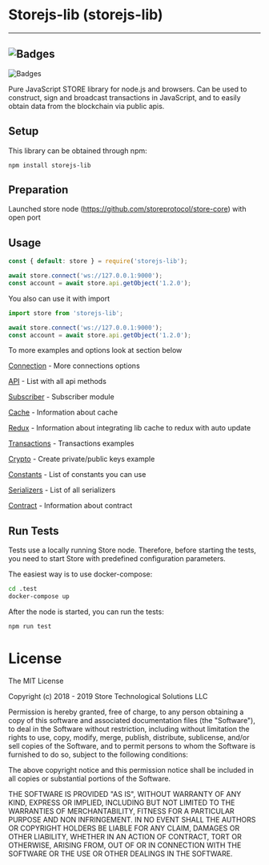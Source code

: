 # Storejs-lib (storejs-lib)

---
![Badges](https://research.storelabs.org/images/v2/store_logo_white-v2.png)
---
![Badges](https://www.synopsys.com/blogs/software-security/wp-content/uploads/CoPilotBadge.png)

Pure JavaScript STORE library for node.js and browsers. Can be used to construct, sign and broadcast transactions in JavaScript, and to easily obtain data from the blockchain via public apis.


## Setup

This library can be obtained through npm:
```
npm install storejs-lib
```

## Preparation

Launched store node (https://github.com/storeprotocol/store-core) with open port

## Usage

```javascript
const { default: store } = require('storejs-lib');

await store.connect('ws://127.0.0.1:9000');
const account = await store.api.getObject('1.2.0');
```

You also can use it with import
```javascript
import store from 'storejs-lib';

await store.connect('ws://127.0.0.1:9000');
const account = await store.api.getObject('1.2.0');
```

To more examples and options look at section below


[Connection](docs/Connection.md) - More connections options

[API](docs/API.md) - List with all api methods

[Subscriber](docs/Subscriber.md) - Subscriber module

[Cache](docs/Cache.md) - Information about cache

[Redux](docs/Redux.md) - Information about integrating lib cache to redux with auto update

[Transactions](docs/Transactions.md) - Transactions examples

[Crypto](docs/Crypto.md) - Create private/public keys example

[Constants](docs/Constants.md) - List of constants you can use

[Serializers](docs/Serializers.md) - List of all serializers

[Contract](docs/Contract.md) - Information about contract

## Run Tests

Tests use a locally running Store node. Therefore, before starting the tests, 
you need to start Store with predefined configuration parameters.

The easiest way is to use docker-compose:

```bash
cd .test
docker-compose up
```

After the node is started, you can run the tests:

```bash
npm run test
```

# License

The MIT License

Copyright (c) 2018 - 2019 Store Technological Solutions LLC

Permission is hereby granted, free of charge, to any person obtaining a copy
of this software and associated documentation files (the "Software"), to deal
in the Software without restriction, including without limitation the rights
to use, copy, modify, merge, publish, distribute, sublicense, and/or sell
copies of the Software, and to permit persons to whom the Software is
furnished to do so, subject to the following conditions:

The above copyright notice and this permission notice shall be included in
all copies or substantial portions of the Software.

THE SOFTWARE IS PROVIDED "AS IS", WITHOUT WARRANTY OF ANY KIND, EXPRESS OR
IMPLIED, INCLUDING BUT NOT LIMITED TO THE WARRANTIES OF MERCHANTABILITY,
FITNESS FOR A PARTICULAR PURPOSE AND NON INFRINGEMENT. IN NO EVENT SHALL THE
AUTHORS OR COPYRIGHT HOLDERS BE LIABLE FOR ANY CLAIM, DAMAGES OR OTHER
LIABILITY, WHETHER IN AN ACTION OF CONTRACT, TORT OR OTHERWISE, ARISING FROM,
OUT OF OR IN CONNECTION WITH THE SOFTWARE OR THE USE OR OTHER DEALINGS IN
THE SOFTWARE.
